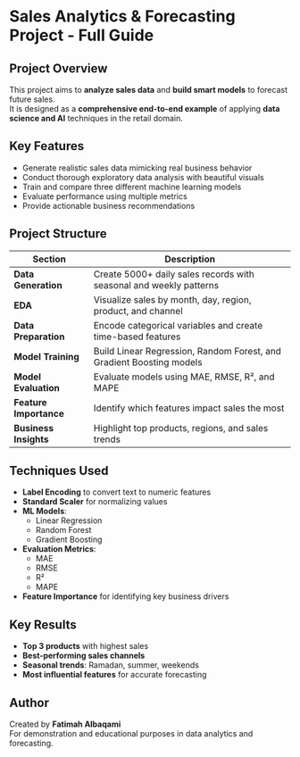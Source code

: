 # Sales Analytics & Forecasting Project - Full Guide

## Project Overview

This project aims to **analyze sales data** and **build smart models** to forecast future sales.  
It is designed as a **comprehensive end-to-end example** of applying **data science and AI** techniques in the retail domain.

## Key Features

-  Generate realistic sales data mimicking real business behavior
-  Conduct thorough exploratory data analysis with beautiful visuals
-  Train and compare three different machine learning models
-  Evaluate performance using multiple metrics
-  Provide actionable business recommendations

## Project Structure

| Section               | Description                                                                 |
|-----------------------|-----------------------------------------------------------------------------|
| **Data Generation**   | Create 5000+ daily sales records with seasonal and weekly patterns          |
| **EDA**               | Visualize sales by month, day, region, product, and channel                 |
| **Data Preparation**  | Encode categorical variables and create time-based features                 |
| **Model Training**    | Build Linear Regression, Random Forest, and Gradient Boosting models        |
| **Model Evaluation**  | Evaluate models using MAE, RMSE, R², and MAPE                               |
| **Feature Importance**| Identify which features impact sales the most                              |
| **Business Insights** | Highlight top products, regions, and sales trends                          |


## Techniques Used

- **Label Encoding** to convert text to numeric features  
- **Standard Scaler** for normalizing values  
- **ML Models**: 
  - Linear Regression  
  - Random Forest  
  - Gradient Boosting  
- **Evaluation Metrics**: 
  - MAE  
  - RMSE  
  - R²  
  - MAPE  
- **Feature Importance** for identifying key business drivers


## Key Results

- **Top 3 products** with highest sales
- **Best-performing sales channels**
- **Seasonal trends**: Ramadan, summer, weekends
- **Most influential features** for accurate forecasting


## Author

Created by **Fatimah Albaqami**  
For demonstration and educational purposes in data analytics and forecasting.

